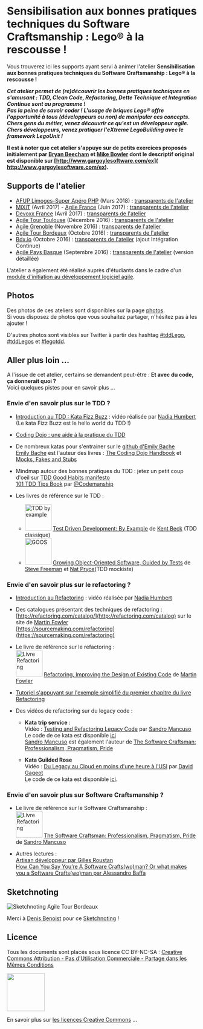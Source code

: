 # Sensibilisation aux bonnes pratiques techniques du Software Craftsmanship : Lego® à la rescousse ! 

Vous trouverez ici les supports ayant servi à animer l'atelier **Sensibilisation aux bonnes pratiques techniques du Software Craftsmanship : Lego® à la rescousse !** 

***Cet atelier permet de (re)découvrir les bonnes pratiques techniques en s'amusant : TDD, Clean Code, Refactoring, Dette Technique et Integration Continue sont au programme !  
Pas la peine de savoir coder ! L'usage de briques Lego® offre l'opportunité à tous (développeurs ou non) de manipuler ces concepts.    
Chers gens du métier, venez découvrir ce qu'est un développeur agile.  
Chers développeurs, venez pratiquer l'eXtreme LegoBuilding avec le framework LegoUnit !***

**Il est à noter que cet atelier s'appuye sur de petits exercices proposés initialement par [Bryan Beecham](https://twitter.com/BillyGarnet) et [Mike Bowler](https://twitter.com/mike_bowler) dont le descriptif original est disponible sur [http://www.gargoylesoftware.com/ex]( http://www.gargoylesoftware.com/ex).**

## Supports de l'atelier


* [AFUP Limoges-Super Apéro PHP](https://www.meetup.com/afup-limoges-php/events/247866159/) (Mars 2018) : [transparents de l'atelier](slides/tddLego_AFUPLimoges_2018.pdf)
* [MiXiT](https://mixitconf.org/) (Avril 2017) - [Agile France](http://2017.conf.agile-france.org/) (Juin 2017) : [transparents de l'atelier](slides/tddLego_MIXIT_2017.pdf)
* [Devoxx France](https://www.devoxx.fr/) (Avril 2017) : [transparents de l'atelier](slides/tddLego_DevoxxFR_2017.pdf)  
* [Agile Tour Toulouse](http://tour.agiletoulouse.fr/) (Décembre 2016) : [transparents de l'atelier](slides/tddLego_attls_2016.pdf)
* [Agile Grenoble](http://agile-grenoble.org/) (Novembre 2016) : [transparents de l'atelier](slides/tddLego_AgileGrenoble_2016.pdf)
* [Agile Tour Bordeaux](http://atbdx.nostradamnit.com/) (Octobre 2016) : [transparents de l'atelier](slides/tddLego_atbdx_2016.pdf)
* [Bdx.io](http://www.bdx.io/) (Octobre 2016) : [transparents de l'atelier](slides/tddLego_Bdxio_2016.pdf) (ajout Intégration Continue)
* [Agile Pays Basque](http://agile-paysbasque.fr/) (Septembre 2016) : [transparents de l'atelier](slides/tddLego_AgilePB_2016.pdf) (version détaillée)

L'atelier a également été réalisé auprès d'étudiants dans le cadre d'un [module d'initiation au développement logiciel agile](https://github.com/iblasquez/enseignement-developpement-logiciel-agile).


## Photos
Des photos de ces ateliers sont disponibles sur la page [photos](photos.md).  
Si vous disposez de photos que vous souhaitez partager, n'hésitez pas à les ajouter !  

D'autres photos sont visibles sur Twitter à partir des hashtag [#tddLego](https://twitter.com/search?q=%23tddLego), [#tddLegos](https://twitter.com/search?q=%23tddLego) et [#legotdd](https://twitter.com/search?q=%23legotdd).

## Aller plus loin ...
A l'issue de cet atelier, certains se demandent peut-être : **Et avec du code, ça donnerait quoi ?**  
Voici quelques pistes pour en savoir plus ...

### Envie d'en savoir plus sur le TDD ?
* [Introduction au TDD : Kata Fizz Buzz](https://www.youtube.com/watch?v=RWYvBNX9wcU) : vidéo réalisée par   [Nadia Humbert ](https://twitter.com/nphumbert) (Le kata Fizz Buzz est le hello world du TDD !)

* [Coding Dojo : une aide à la pratique du TDD](http://iblasquez.github.io/presentation_TDD_CodingDojo)  

* De nombreux katas pour s'entrainer sur le [github d'Emily Bache](https://github.com/emilybache)  
  [Emily Bache](http://coding-is-like-cooking.info/)  est l'auteur des livres : [The Coding Dojo Handbook](https://leanpub.com/codingdojohandbook) et [Mocks, Fakes and Stubs](https://leanpub.com/mocks-fakes-stubs)

* Mindmap autour des bonnes pratiques du TDD : jetez un petit coup d'oeil sur [TDD Good Habits manifesto](https://github.com/neomatrix369/refactoring-developer-habits/blob/master/02-outcome-of-collation/tdd-manifesto/tdd-good-habits-manifesto.md)  
[101 TDD Tips Book](http://www.codemanship.co.uk/files/101TddTips.pdf) par [@Codemanship](https://twitter.com/codemanship) 

* Les livres de référence sur le TDD :
	* <img src="https://images-na.ssl-images-amazon.com/images/I/51kDbV%2BN65L._SX396_BO1,204,203,200_.jpg" alt="TDD by example" width="70"> [Test Driven Development: By Example](https://www.amazon.fr/Test-Driven-Development-Kent-Beck/dp/0321146530) de [Kent Beck](https://twitter.com/KentBeck) (TDD classique)
	* <img src="https://images-na.ssl-images-amazon.com/images/I/51fUKOog3VL._SX380_BO1,204,203,200_.jpg" alt="GOOS" width="70"> [Growing Object-Oriented Software, Guided by Tests](https://www.amazon.fr/Growing-Object-Oriented-Software-Guided-Tests/dp/0321503627) de [Steve Freeman](https://twitter.com/sf105) et [Nat Pryce](https://twitter.com/natpryce)(TDD mockiste)  


### Envie d'en savoir plus sur le refactoring ?
* [Introduction au Refactoring](https://www.youtube.com/watch?v=sxQAULX96P0) : vidéo réalisée par [Nadia Humbert ](https://twitter.com/nphumbert)

* Des catalogues présentant des techniques de refactoring :  
  [http://refactoring.com/catalog/](http://refactoring.com/catalog) sur le site de [Martin Fowler](https://twitter.com/martinfowler)  
  [https://sourcemaking.com/refactoring](https://sourcemaking.com/refactoring) 
 

* Le livre de référence sur le refactoring :   
	<img src="http://www.martinfowler.com/books/refactoringBook.jpg" alt="Livre Refactoring" width="70"> [Refactoring, Improving the Design of Existing Code](http://martinfowler.com/books/refactoring.html) de [Martin Fowler](https://twitter.com/martinfowler)  
	
* [Tutoriel s'appuyant sur l'exemple simplifié du premier chapitre du livre Refactoring](https://github.com/iblasquez/Refactoring_PremierExempleFowler)


* Des vidéos de refactoring sur du legacy code :
	* **Kata trip service** :  
		Vidéo : [Testing and Refactoring Legacy Code](https://www.youtube.com/watch?v=_NnElPO5BU0) par [Sandro Mancuso](https://twitter.com/sandromancuso)  
		Le code de ce kata est disponible [ici](https://github.com/sandromancuso/trip-service-kata)    
		[Sandro Mancuso](https://twitter.com/sandromancuso) est également l'auteur de [The Software Craftsman: Professionalism, Pragmatism, Pride](http://www.amazon.co.uk/books/dp/0134052501/)  

	* **Kata Guilded Rose**  
		Vidéo : [Du Legacy au Cloud en moins d'une heure à l'USI](https://www.youtube.com/watch?v=q11gydDAMSo) par [David Gageot](https://twitter.com/dgageot)  
		Le code de ce kata est disponible [ici](https://github.com/emilybache/GildedRose-Refactoring-Kata).  
	
### Envie d'en savoir plus sur Software Craftsmanship ?

* Le livre de référence sur le Software Craftsmanship :   
	<img src="https://images-eu.ssl-images-amazon.com/images/I/51gqht7qN8L.jpg" alt="Livre Refactoring" width="70"> [The Software Craftsman: Professionalism, Pragmatism, Pride](https://www.amazon.fr/Software-Craftsman-Professionalism-Pragmatism-Pride-ebook/dp/B00QXAGIDO) de [Sandro Mancuso](https://twitter.com/sandromancuso)
	

* Autres lectures :  
	[Artisan développeur par Gilles Roustan](http://gb-prod.fr/2016/06/12/artisan-developpeur.html)  
 	[How Can You Say You’re A Software Crafts(wo)man? Or what makes you a Software Crafts(wo)man par Alessandro Baffa](https://medium.com/alebaffa-blog/how-can-you-say-youre-a-software-crafts-wo-man-48ebc055ba9d)

## Sketchnoting 
![Sketchnoting Agile Tour Bordeaux](photos/atbdx/2016-atbdx-1.jpg)  

Merci à [Denis Benoist](https://twitter.com/DenisBenoist) pour ce [Sketchnoting](https://twitter.com/DenisBenoist/status/793005892107112449) !


## Licence
Tous les documents sont placés sous licence CC BY-NC-SA :  [Creative Commons
Attribution - Pas d'Utilisation Commerciale - Partage dans les Mêmes Conditions](https://creativecommons.org/licenses/by-nc-sa/4.0/)

<img src="https://licensebuttons.net/l/by-nc-sa/3.0/88x31.png" width="100">

En savoir plus sur [les licences Creative Commons](https://creativecommons.org/licenses/?lang=fr-FR) ...
